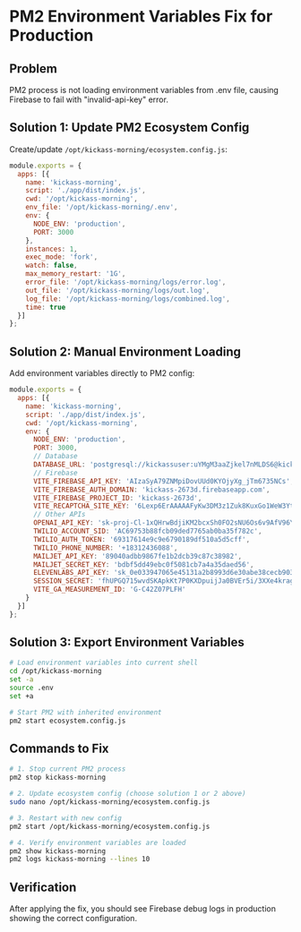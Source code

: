# PM2 Environment Variables Fix for Production

## Problem
PM2 process is not loading environment variables from .env file, causing Firebase to fail with "invalid-api-key" error.

## Solution 1: Update PM2 Ecosystem Config

Create/update `/opt/kickass-morning/ecosystem.config.js`:

```javascript
module.exports = {
  apps: [{
    name: 'kickass-morning',
    script: './app/dist/index.js',
    cwd: '/opt/kickass-morning',
    env_file: '/opt/kickass-morning/.env',
    env: {
      NODE_ENV: 'production',
      PORT: 3000
    },
    instances: 1,
    exec_mode: 'fork',
    watch: false,
    max_memory_restart: '1G',
    error_file: '/opt/kickass-morning/logs/error.log',
    out_file: '/opt/kickass-morning/logs/out.log',
    log_file: '/opt/kickass-morning/logs/combined.log',
    time: true
  }]
};
```

## Solution 2: Manual Environment Loading

Add environment variables directly to PM2 config:

```javascript
module.exports = {
  apps: [{
    name: 'kickass-morning',
    script: './app/dist/index.js',
    cwd: '/opt/kickass-morning',
    env: {
      NODE_ENV: 'production',
      PORT: 3000,
      // Database
      DATABASE_URL: 'postgresql://kickassuser:uYMgM3aaZjkel7nMLDS6@kickass-morning-db.cbsci0wy027n.us-east-2.rds.amazonaws.com:5432/kickassmorning?sslmode=require&sslcert=disable',
      // Firebase
      VITE_FIREBASE_API_KEY: 'AIzaSyA79ZNMpiDovUUd0KYOjyXg_jTm6735NCs',
      VITE_FIREBASE_AUTH_DOMAIN: 'kickass-2673d.firebaseapp.com',
      VITE_FIREBASE_PROJECT_ID: 'kickass-2673d',
      VITE_RECAPTCHA_SITE_KEY: '6Lexp6ErAAAAAFyKw3DM3z1Zuk8KuxGo1WeW3Yt-',
      // Other APIs
      OPENAI_API_KEY: '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',
      TWILIO_ACCOUNT_SID: 'AC69753b88fcb09ded7765ab0ba35f782c',
      TWILIO_AUTH_TOKEN: '69317614e9c9e6790189df510a5d5cff',
      TWILIO_PHONE_NUMBER: '+18312436088',
      MAILJET_API_KEY: '89040adbb9867fe1b2dcb39c87c38982',
      MAILJET_SECRET_KEY: 'bdbf5dd49ebc0f5081cb7a4a35daed56',
      ELEVENLABS_API_KEY: 'sk_0e033947065e45131a2b8993d6e30abe38cecb903cfd154e',
      SESSION_SECRET: 'fhUPGQ715wvdSKApkKt7P0KXDpuijJa0BVEr5i/3XXe4kragziyms6C9yM9+spUnKXbffrYA46qw8o4AKDI/Vw==',
      VITE_GA_MEASUREMENT_ID: 'G-C42Z07PLFH'
    }
  }]
};
```

## Solution 3: Export Environment Variables

```bash
# Load environment variables into current shell
cd /opt/kickass-morning
set -a
source .env
set +a

# Start PM2 with inherited environment
pm2 start ecosystem.config.js
```

## Commands to Fix

```bash
# 1. Stop current PM2 process
pm2 stop kickass-morning

# 2. Update ecosystem config (choose solution 1 or 2 above)
sudo nano /opt/kickass-morning/ecosystem.config.js

# 3. Restart with new config
pm2 start /opt/kickass-morning/ecosystem.config.js

# 4. Verify environment variables are loaded
pm2 show kickass-morning
pm2 logs kickass-morning --lines 10
```

## Verification

After applying the fix, you should see Firebase debug logs in production showing the correct configuration.